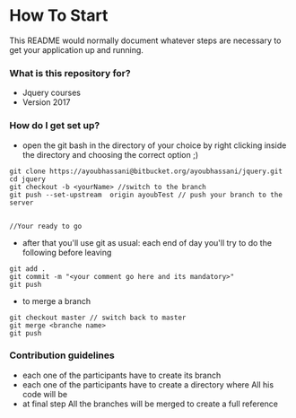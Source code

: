 # How To Start #

This README would normally document whatever steps are necessary to get your application up and running.

### What is this repository for? ###

* Jquery courses
* Version 2017


### How do I get set up? ###

* open the git bash in the directory of your choice by right clicking inside the directory and choosing the correct option ;) 

~~~Dos
git clone https://ayoubhassani@bitbucket.org/ayoubhassani/jquery.git
cd jquery
git checkout -b <yourName> //switch to the branch
git push --set-upstream  origin ayoubTest // push your branch to the server


//Your ready to go
~~~ 
* after that you'll use git as usual:
each end of day you'll try to do the following before leaving 
~~~DOS
git add .
git commit -m "<your comment go here and its mandatory>"
git push 
~~~

* to merge a branch 
~~~DOS
git checkout master // switch back to master
git merge <branche name>
git push 
~~~



### Contribution guidelines ###

* each one of the participants have to create its branch
* each one of the participants have to create a directory where All his code will be
* at final step All the branches will be merged to create a full reference